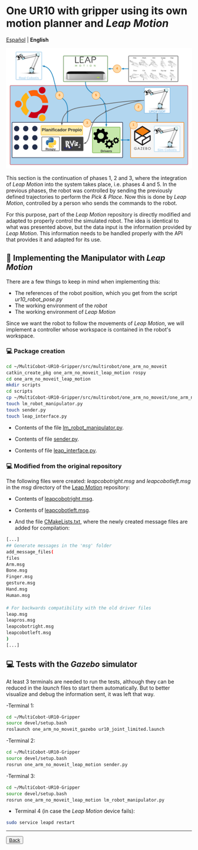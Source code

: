 # One UR10 with gripper using its own motion planner and *Leap Motion*

[Español](https://github.com/Serru/MultiCobot-UR10-Gripper/blob/main/doc/no_moveit/ESP/one_arm_no_moveit_lm.md) | **English** 

![image](/doc/imgs_md/Diseno-no-moveit-general-un-cobot-leap-motion.png "Loaded the URDF model of the UR10 robot") 

This section is the continuation of phases 1, 2 and 3, where the integration of *Leap Motion* into the system takes place, i.e. phases 4 and 5. In the previous phases, the robot was controlled by sending the previously defined trajectories to perform the *Pick & Place*. Now this is done by *Leap Motion*, controlled by a person who sends the commands to the robot. 

For this purpose, part of the *Leap Motion* repository is directly modified and adapted to properly control the simulated robot. The idea is identical to what was presented above, but the data input is the information provided by *Leap Motion*. This information needs to be handled properly with the API that provides it and adapted for its use. 

## :book: Implementing the Manipulator with *Leap Motion*

There are a few things to keep in mind when implementing this: 

- The references of the robot position, which you get from the script *ur10_robot_pose.py*
- The working environment of the *robot*
- The working environment of *Leap Motion* 

Since we want the robot to follow the movements of *Leap Motion*, we will implement a controller whose workspace is contained in the robot's workspace. 


### :computer: Package creation
```bash
cd ~/MultiCobot-UR10-Gripper/src/multirobot/one_arm_no_moveit
catkin_create_pkg one_arm_no_moveit_leap_motion rospy
cd one_arm_no_moveit_leap_motion
mkdir scripts
cd scripts
cp ~/MultiCobot-UR10-Gripper/src/multirobot/one_arm_no_moveit/one_arm_no_moveit_manipulator/scripts/kinematics_utils.py .
touch lm_robot_manipulator.py
touch sender.py
touch leap_interface.py
``` 

- Contents of the file [lm_robot_manipulator.py](https://github.com/Serru/MultiCobot-UR10-Gripper/blob/main/src/multirobot/one_arm_no_moveit/one_arm_no_moveit_leap_motion/scripts/lm_robot_manipulator.py). 

- Contents of file [sender.py](https://github.com/Serru/MultiCobot-UR10-Gripper/blob/main/src/multirobot/one_arm_no_moveit/one_arm_no_moveit_leap_motion/scripts/sender.py). 

- Contents of file [leap_interface.py](https://github.com/Serru/MultiCobot-UR10-Gripper/blob/main/src/multirobot/one_arm_no_moveit/one_arm_no_moveit_leap_motion/scripts/leap_interface.py). 

### :computer: Modified from the original repository 

The following files were created: *leapcobotright.msg* and *leapcobotleft.msg* in the *msg* directory of the [Leap Motion](https://github.com/Serru/MultiCobot-UR10-Gripper/tree/main/src/leap_motion) repository: 

- Contents of [leapcobotright.msg](https://github.com/Serru/MultiCobot-UR10-Gripper/blob/main/src/leap_motion/msg/leapcobotright.msg).  

- Contents of [leapcobotleft.msg](https://github.com/Serru/MultiCobot-UR10-Gripper/blob/main/src/leap_motion/msg/leapcobotleft.msg). 

- And the file [CMakeLists.txt](https://github.com/Serru/MultiCobot-UR10-Gripper/blob/main/src/leap_motion/CMakeLists.txt), where the newly created message files are added for compilation:

```bash
[...]
## Generate messages in the 'msg' folder
add_message_files(
files
Arm.msg
Bone.msg
Finger.msg
gesture.msg
Hand.msg
Human.msg 

# For backwards compatibility with the old driver files
leap.msg
leapros.msg
leapcobotright.msg
leapcobotleft.msg
)
[...]
``` 

## :computer: Tests with the *Gazebo* simulator
At least 3 terminals are needed to run the tests, although they can be reduced in the *launch* files to start them automatically. But to better visualize and debug the information sent, it was left that way. 

-Terminal 1:
```bash
cd ~/MultiCobot-UR10-Gripper
source devel/setup.bash
roslaunch one_arm_no_moveit_gazebo ur10_joint_limited.launch
``` 

-Terminal 2:
```bash
cd ~/MultiCobot-UR10-Gripper
source devel/setup.bash
rosrun one_arm_no_moveit_leap_motion sender.py
``` 

-Terminal 3:
```bash
cd ~/MultiCobot-UR10-Gripper
source devel/setup.bash
rosrun one_arm_no_moveit_leap_motion lm_robot_manipulator.py
``` 

- Terminal 4 (in case the *Leap Motion* device fails):
```bash
sudo service leapd restart
``` 

---

<div>
 <p align="left">
   <button name="button"><a rel="license" href="https://github.com/Serru/MultiCobot-UR10-Gripper/blob/main/doc/design-lm-eng.md"> Back </a></button>
 </p>
</div>
